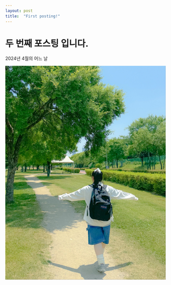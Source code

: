 ```yaml
---
layout: post
title:  "First posting!"
---
```


# 두 번째 포스팅 입니다.

2024년 4월의 어느 날

![여의도 한강에서](assets/images/minjung.jpg)